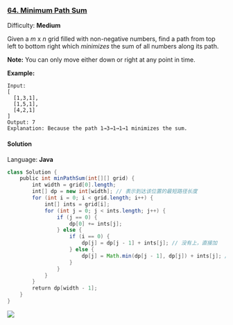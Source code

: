### [64\. Minimum Path Sum](https://leetcode.com/problems/minimum-path-sum/)

Difficulty: **Medium**


Given a _m_ x _n_ grid filled with non-negative numbers, find a path from top left to bottom right which _minimizes_ the sum of all numbers along its path.

**Note:** You can only move either down or right at any point in time.

**Example:**

```
Input:
[
  [1,3,1],
  [1,5,1],
  [4,2,1]
]
Output: 7
Explanation: Because the path 1→3→1→1→1 minimizes the sum.
```


#### Solution

Language: **Java**

```java
class Solution {
    public int minPathSum(int[][] grid) {
        int width = grid[0].length;
        int[] dp = new int[width]; // 表示到达该位置的最短路径长度
        for (int i = 0; i < grid.length; i++) {
            int[] ints = grid[i];
            for (int j = 0; j < ints.length; j++) {
                if (j == 0) {
                    dp[0] += ints[j];
                } else {
                    if (i == 0) {
                        dp[j] = dp[j - 1] + ints[j]; // 没有上，直接加
                    } else {
                        dp[j] = Math.min(dp[j - 1], dp[j]) + ints[j]; // 比较选择小的
                    }
                }
            }
        }
        return dp[width - 1];
    }
}
```
![](https://raw.githubusercontent.com/coderbean/PicBed/master/20190718190913.png)